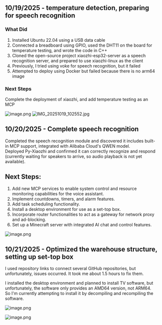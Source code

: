 <!--
  ===================    !!READ THIS NOTICE!!   ====================
  DO NOT edit this file manually. Your changes WILL BE OVERWRITTEN!
  This journal is auto generated and updated by Hack Club Blueprint.
  To edit this file, please edit your journal entries on Blueprint.
  ==================================================================
-->

## 10/19/2025 - temperature detection, preparing for speech recognition  

### What Did

1. Installed Ubuntu 22.04 using a USB data cable
2. Connected a breadboard using GPIO, used the DHT11 on the board for temperature testing, and wrote the code in C++
3. Cloned the open-source project xiaozhi-esp32-server as a speech recognition server, and prepared to use xiaozhi-linux as the client
4. Previously, I tried using voke for speech recognition, but it failed
5. Attempted to deploy using Docker but failed because there is no arm64 image

### Next Steps

Complete the deployment of xiaozhi, and add temperature testing as an MCP

![image.png](https://blueprint.hackclub.com/user-attachments/blobs/proxy/eyJfcmFpbHMiOnsiZGF0YSI6MzE1MSwicHVyIjoiYmxvYl9pZCJ9fQ==--434edd6bc6dc7b9f3eee0e542f16b462cf34e3d7/image.png)
![IMG_20251019_102552.jpg](https://blueprint.hackclub.com/user-attachments/blobs/proxy/eyJfcmFpbHMiOnsiZGF0YSI6MzE5MSwicHVyIjoiYmxvYl9pZCJ9fQ==--5a062795afe53bf22f63c98e1f1be5ebad7f03b6/IMG_20251019_102552.jpg)

  

## 10/20/2025 - Complete speech recognition  

Completed the speech recognition module and discovered it includes built-in MCP support, integrated with Alibaba Cloud's QWEN model.  
Deployed Py-Xiaozhi and confirmed it can correctly recognize and respond (currently waiting for speakers to arrive, so audio playback is not yet available).  

## Next Steps:  
1. Add new MCP services to enable system control and resource monitoring capabilities for the voice assistant.  
2. Implement countdowns, timers, and alarm features.  
3. Add task scheduling functionality.  
4. Install a desktop environment for use as a set-top box.  
5. Incorporate router functionalities to act as a gateway for network proxy and ad-blocking.  
6. Set up a Minecraft server with integrated AI chat and control features.

![image.png](https://blueprint.hackclub.com/user-attachments/blobs/proxy/eyJfcmFpbHMiOnsiZGF0YSI6MzQyMSwicHVyIjoiYmxvYl9pZCJ9fQ==--1ae49510b5d09a12c8126505e3cee97b4c427342/image.png)
  

## 10/21/2025 - Optimized the warehouse structure, setting up set-top box  

I used repository links to connect several GitHub repositories, but unfortunately, issues occurred. It took me about 1.5 hours to fix them.

I installed the desktop environment and planned to install TV software, but unfortunately, the software only provides an AMD64 version, not ARM64. So I'm currently attempting to install it by decompiling and recompiling the software.

![image.png](https://blueprint.hackclub.com/user-attachments/blobs/proxy/eyJfcmFpbHMiOnsiZGF0YSI6Mzc0NywicHVyIjoiYmxvYl9pZCJ9fQ==--eb9becdbbd18a964a8dcb44ef0530d5f86463092/image.png)

![image.png](https://blueprint.hackclub.com/user-attachments/blobs/proxy/eyJfcmFpbHMiOnsiZGF0YSI6Mzc0NiwicHVyIjoiYmxvYl9pZCJ9fQ==--4673d7fd5f9f0292074f50b593dc51e9dc0f4114/image.png)  

